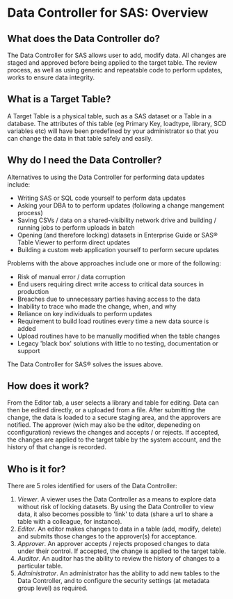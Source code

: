 # Data Controller for SAS: Overview

## What does the Data Controller do?

The Data Controller for SAS allows user to add, modify data. All changes are staged and approved before being applied to the target table. The review process, as well as using generic and repeatable code to perform updates, works to ensure data integrity.

## What is a Target Table?
A Target Table is a physical table, such as a SAS dataset or a Table in a database. The attributes of this table (eg Primary Key, loadtype, library, SCD variables etc) will have been predefined by your administrator so that you can change the data in that table safely and easily.

## Why do I need the Data Controller?

Alternatives to using the Data Controller for performing data updates include:

 - Writing SAS or SQL code yourself to perform data updates
 - Asking your DBA to to perform updates (following a change mangement process)
 - Saving CSVs / data on a shared-visibility network drive and building / running jobs to perform uploads in batch
 - Opening (and therefore locking) datasets in Enterprise Guide or SAS® Table Viewer to perform direct updates
 - Building a custom web application yourself to perform secure updates

Problems with the above approaches include one or more of the following:

 - Risk of manual error / data corruption
 - End users requiring direct write access to critical data sources in production
 - Breaches due to unnecessary parties having access to the data
 - Inability to trace who made the change, when, and why
 - Reliance on key individuals to perform updates
 - Requirement to build load routines every time a new data source is added
 - Upload routines have to be manually modified when the table changes
 - Legacy 'black box' solutions with little to no testing, documentation or support

The Data Controller for SAS® solves the issues above.

## How does it work?

From the Editor tab, a user selects a library and table for editing. Data can then be edited directly, or a uploaded from a file.  After submitting the change, the data is loaded to a secure staging area, and the approvers are notified.  The approver (wich may also be the editor, depeneding on cconfiguration) reviews the changes and accepts / or rejects. If accepted, the changes are applied to the target table by the system account, and the history of that change is recorded.

## Who is it for?

There are 5 roles identified for users of the Data Controller:

1. *Viewer*.  A viewer uses the Data Controller as a means to explore data without risk of locking datasets. By using the Data Controller to view data, it also becomes possible to 'link' to data (share a url to share a table with a colleague, for instance).
2. *Editor*.  An editor makes changes to data in a table (add, modify, delete) and submits those changes to the approver(s) for acceptance.
3. *Approver*.  An approver accepts / rejects proposed changes to data under their control. If accepted, the change is applied to the target table.
4. *Auditor*.  An auditor has the ability to review the history of changes to a particular table.
5. *Administrator*.  An administrator has the ability to add new tables to the Data Controller, and to configure the security settings (at metadata group level) as required.
